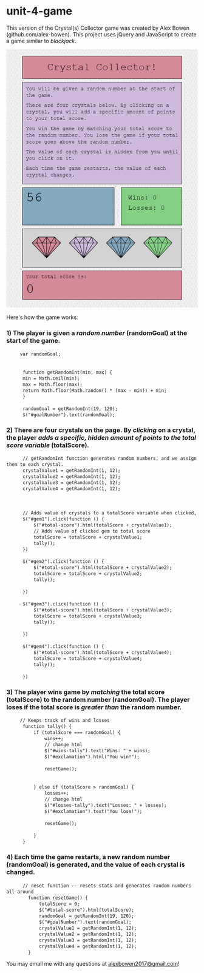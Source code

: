 # unit-4-game

This version of the Crystal(s) Collector game was created by Alex Bowen (github.com/alex-bowen). This project uses jQuery and JavaScript to create a game similar to _blackjack_. 

![screen cap](./assets/images/cap.PNG)


Here's how the game works: 


  ### 1) The player is given a *random number* (randomGoal) at the start of the game.
       
         var randomGoal;


          function getRandomInt(min, max) {
          min = Math.ceil(min);
          max = Math.floor(max);
          return Math.floor(Math.random() * (max - min)) + min;
          }

          randomGoal = getRandomInt(19, 120);
          $("#goalNumber").text(randomGoal);

  ### 2) There are four crystals on the page. By *clicking* on a crystal, the player *adds a specific, hidden amount of points to the total score variable* (totalScore).
  
          // getRandomInt function generates random numbers, and we assign them to each crystal.
          crystalValue1 = getRandomInt(1, 12);
          crystalValue2 = getRandomInt(1, 12);
          crystalValue3 = getRandomInt(1, 12);
          crystalValue4 = getRandomInt(1, 12);



          // Adds value of crystals to a totalScore variable when clicked, 
          $("#gem1").click(function () {
              $("#total-score").html(totalScore + crystalValue1);
              // Adds value of clicked gem to total score
              totalScore = totalScore + crystalValue1;
              tally();
          })

          $("#gem2").click(function () {
              $("#total-score").html(totalScore + crystalValue2);
              totalScore = totalScore + crystalValue2;
              tally();

          })

          $("#gem3").click(function () {
              $("#total-score").html(totalScore + crystalValue3);
              totalScore = totalScore + crystalValue3;
              tally();

          })

          $("#gem4").click(function () {
              $("#total-score").html(totalScore + crystalValue4);
              totalScore = totalScore + crystalValue4;
              tally();

          })

  ### 3) The player wins game by *matching* the total score (totalScore) to the random number (randomGoal). The player loses if the total score is *greater than* the random number.
  
         // Keeps track of wins and losses
          function tally() {
              if (totalScore === randomGoal) {
                  wins++;
                  // change html
                  $("#wins-tally").text("Wins: " + wins);
                  $("#exclamation").html("You win!");

                  resetGame();


              } else if (totalScore > randomGoal) {
                  losses++;
                  // change html
                  $("#losses-tally").text("Losses: " + losses);
                  $("#exclamation").text("You lose!");

                  resetGame();

              }
          }


  ### 4) Each time the game restarts, a new random number (randomGoal) is generated, and the value of each crystal is changed.
  
          // reset function -- resets stats and generates random numbers all around
            function resetGame() {
                totalScore = 0;
                $("#total-score").html(totalScore);
                randomGoal = getRandomInt(19, 120);
                $("#goalNumber").text(randomGoal);
                crystalValue1 = getRandomInt(1, 12);
                crystalValue2 = getRandomInt(1, 12);
                crystalValue3 = getRandomInt(1, 12);
                crystalValue4 = getRandomInt(1, 12);
            }
  
  
  You may email me with any questions at alexbowen2017@gmail.com! 
